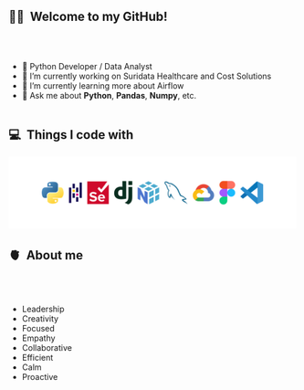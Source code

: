 

## 🖐🏻 &nbsp;Welcome to my GitHub!
<br></br>
- 🐍 Python Developer / Data Analyst
- 🔭 I’m currently working on Suridata Healthcare and Cost Solutions
- 🌱 I’m currently learning more about Airflow
- 💬 Ask me about **Python**, **Pandas**, **Numpy**, etc.
<br><br>

## 💻 &nbsp;Things I code with
<p align="center">
	<img src="img/technologies.png">
</p>

## 🫀 &nbsp;About me
<br></br>
-  Leadership
-  Creativity
-  Focused
-  Empathy
-  Collaborative
-  Efficient
-  Calm
-  Proactive




